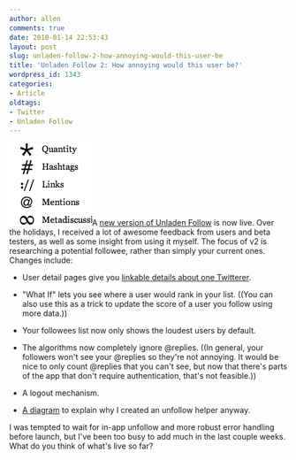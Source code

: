 ```yaml
---
author: allen
comments: true
date: 2010-01-14 22:53:43
layout: post
slug: unladen-follow-2-how-annoying-would-this-user-be
title: 'Unladen Follow 2: How annoying would this user be?'
wordpress_id: 1343
categories:
- Article
oldtags:
- Twitter
- Unladen Follow
---
```


![](/images/wp-uploads/2010/01/unladen2.png)A [new version of Unladen Follow](http://www.unladenfollow.com/) is now live. Over the holidays, I received a lot of awesome feedback from users and beta testers, as well as some insight from using it myself. The focus of v2 is researching a potential followee, rather than simply your current ones. Changes include:




* User detail pages give you [linkable details about one Twitterer](http://www.unladenfollow.com/u/codinghorror/).

* "What If" lets you see where a user would rank in your list. ((You can also use this as a trick to update the score of a user you follow using more data.))

* Your followees list now only shows the loudest users by default.

* The algorithms now completely ignore @replies. ((In general, your followers won't see your @replies so they're not annoying. It would be nice to only count @replies that you can't see, but now that there's parts of the app that don't require authentication, that's not feasible.))

* A logout mechanism.

* [A diagram](http://www.unladenfollow.com/anatomy/) to explain why I created an unfollow helper anyway.



I was tempted to wait for in-app unfollow and more robust error handling before launch, but I've been too busy to add much in the last couple weeks. What do you think of what's live so far?

